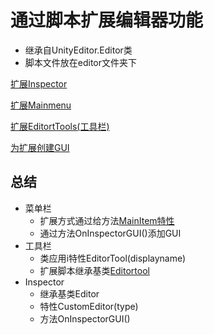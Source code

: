 # 通过脚本扩展编辑器功能

- 继承自UnityEditor.Editor类
- 脚本文件放在editor文件夹下

[扩展Inspector](Unity_Script_Inspector_Extention.md)

[扩展Mainmenu](Unity_Script_Mainmenu_Extention.md)

[扩展EditortTools(工具栏)](Unity_Script_EditorTools_Extention.md)

[为扩展创建GUI](Unity_Script_GUI_for_extend.md)

## 总结

- 菜单栏
  - 扩展方式通过给方法[MainItem特性](Unity_Script_Mainmenu_Extention.md)
  - 通过方法OnInspectorGUI()添加GUI
- 工具栏  
  - 类应用i特性EditorTool(displayname)
  - 扩展脚本继承基类[Editortool](Unity_Script_EditorTools_Extention.md)
- Inspector
  - 继承基类Editor
  - 特性CustomEditor(type)
  - 方法OnInspectorGUI()